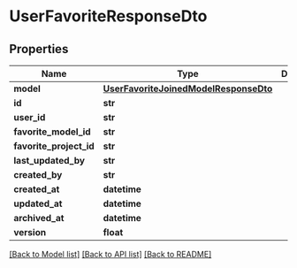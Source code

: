 # UserFavoriteResponseDto

## Properties
Name | Type | Description | Notes
------------ | ------------- | ------------- | -------------
**model** | [**UserFavoriteJoinedModelResponseDto**](UserFavoriteJoinedModelResponseDto.md) |  | [optional] 
**id** | **str** |  | [optional] 
**user_id** | **str** |  | [optional] 
**favorite_model_id** | **str** |  | [optional] 
**favorite_project_id** | **str** |  | [optional] 
**last_updated_by** | **str** |  | [optional] 
**created_by** | **str** |  | [optional] 
**created_at** | **datetime** |  | [optional] 
**updated_at** | **datetime** |  | [optional] 
**archived_at** | **datetime** |  | [optional] 
**version** | **float** |  | [optional] 

[[Back to Model list]](../README.md#documentation-for-models) [[Back to API list]](../README.md#documentation-for-api-endpoints) [[Back to README]](../README.md)

